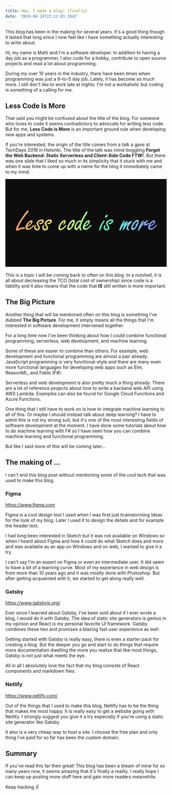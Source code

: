 ```yaml
---
title: Hey, I made a blog! (finally)
date: '2019-04-24T22:12:03.284Z'
---
```


This blog has been in the making for several years. It's a good thing though it lasted that long since I now feel like I have something actually interesting to write about.

Hi, my name is Matti and I'm a software developer. In addition to having a day job as a programmer, I also code for a hobby, contribute to open source projects and read a lot about programming.

During my over 10 years in the industry, there have been times when programming was just a 9-to-5 day job. Lately, it has become so much more. I still don't like to work late at nights. I'm not a workaholic but coding is something of a calling for me.

## Less Code Is More

That said you might be confused about the title of the blog. For someone who loves to code it seems contradictory to advocate for writing less code. But for me, **Less Code is More** is an important ground rule when developing new apps and systems.

If you're interested, the origin of the title comes from a talk a gave at TechDays 2018 in Helsinki. The title of the talk was mind-boggling **Forget the Web Backend: Static Serverless and Client-Side Code FTW!**. But there was one slide that I liked so much in its simplicity that it stuck with me and when it was time to come up with a name for the blog it immediately came to my mind.

![Less Code Is More](./less_code_is_more_orig.png)

This is a topic I will be coming back to often on this blog. In a nutshell, it is all about decreasing the TCO (total cost of ownership) since code is a liability and it also means that the code that **IS** still written is more important.

## The Big Picture

Another thing that will be mentioned often on this blog is something I've dubbed **The Big Picture**. For me, it simply means all the things that I'm interested in software development intervened together.

For a long time now I've been thinking about how I could combine functional programming, serverless, web development, and machine learning.

Some of these are easier to combine than others. For example, web development and functional programming are almost a pair already. JavaScript programming is very functional-style and there are many even more functional languages for developing web apps such as Elm, ReasonML, and Fable (F#).

Serverless and web development is also pretty much a thing already. There are a lot of reference projects about how to write a backend web API using AWS Lambda. Examples can also be found for Google Cloud Functions and Azure Functions.

One thing that I still have to work on is how to integrate machine learning to all of this. Or maybe I should instead talk about deep learning? I have to admit this is not my strong suit, but it's one of the most interesting fields of software development at the moment. I have done some tutorials about how to do machine learning with F# so I have seen how you can combine machine learning and functional programming.

But like I said more of this will be coming later...

## The making of ...

I can't end this blog post without mentioning some of the cool tech that was used to make this blog.

### Figma

https://www.figma.com

Figma is a cool design tool I used when I was first just brainstorming ideas for the look of my blog. Later I used it to design the details and for example the header text.

I had long been interested in Sketch but it was not available on Windows so when I heard about Figma and how it could do what Sketch does and more and was available as an app on Windows and on web, I wanted to give it a try.

I can't say I'm an expert on Figma or even an intermediate user. It did seem to have a bit of a learning curve. Most of my experience in web design is from more than 10 years ago and it was mostly done with Photoshop. But after getting acquainted with it, we started to get along really well.

### Gatsby

https://www.gatsbyjs.org/

Ever since I learned about Gatsby, I've been sold about if I ever wrote a blog, I would do it with Gatsby. The idea of static site generators is genius in my opinion and React is my personal favorite UI framework. Gatsby combines these two and promises a blazing fast user experience as well.

Getting started with Gatsby is really easy, there is even a starter pack for creating a blog. But the deeper you go and start to do things that require more documentation dwelling the more you realize that like most things, Gatsby is not just what meets the eye.

All in all I absolutely love the fact that my blog consists of React components and markdown files.

### Netlify

https://www.netlify.com/

Out of the things that I used to make this blog, Netlify has to be the thing that makes me most happy. It is really easy to get a website going with Netlify. I strongly suggest you give it a try especially if you're using a static site generator like Gatsby.

It also is a very cheap way to host a site. I choose the free plan and only thing I've paid for so far has been the custom domain.

## Summary

If you've read this far then great! This blog has been a dream of mine for so many years now, it seems amazing that it's finally a reality. I really hope I can keep up posting more stuff here and gain more readers meanwhile.

Keep hacking ✌

